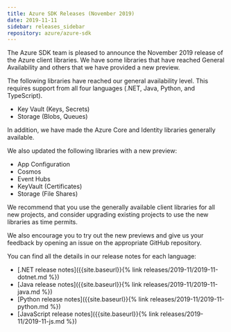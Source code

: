 ```yaml
---
title: Azure SDK Releases (November 2019)
date: 2019-11-11
sidebar: releases_sidebar
repository: azure/azure-sdk
---
```


The Azure SDK team is pleased to announce the November 2019 release of the Azure client libraries.  We have some libraries that have reached General Availability and others that we have provided a new preview.

The following libraries have reached our general availability level.  This requires support from all four languages (.NET, Java, Python, and TypeScript).

* Key Vault (Keys, Secrets)
* Storage (Blobs, Queues)

In addition, we have made the Azure Core and Identity libraries generally available.

We also updated the following libraries with a new preview:

* App Configuration
* Cosmos
* Event Hubs
* KeyVault (Certificates)
* Storage (File Shares)

We recommend that you use the generally available client libraries for all new projects, and consider upgrading existing projects to use the new libraries as time permits.

We also encourage you to try out the new previews and give us your feedback by opening an issue on the appropriate GitHub repository.

You can find all the details in our release notes for each language:

* [.NET release notes]({{site.baseurl}}{% link releases/2019-11/2019-11-dotnet.md %})
* [Java release notes]({{site.baseurl}}{% link releases/2019-11/2019-11-java.md %})
* [Python release notes]({{site.baseurl}}{% link releases/2019-11/2019-11-python.md %})
* [JavaScript release notes]({{site.baseurl}}{% link releases/2019-11/2019-11-js.md %})
